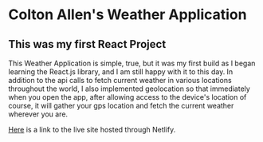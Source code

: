 # Colton Allen's Weather Application

## This was my first React Project

This Weather Application is simple, true, but it was my first build as I began learning the React.js library, and I am still happy with it to this day. In addition to the api calls to fetch current weather in various locations throughout the world, I also implemented geolocation so that immediately when you open the app, after allowing access to the device's location of course, it will gather your gps location and fetch the current weather wherever you are.

[Here](https://mobile-weather-application.netlify.app/) is a link to the live site hosted through Netlify.